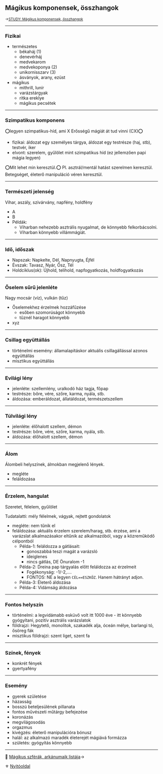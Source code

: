 ## Mágikus komponensek, összhangok

<sub>→[STUDY: Mágikus komponensek, összhangok](https://github.com/kaktusztea/szilankrpg/wiki/STUDY.magikus.komponensek.osszhangok)</sub>

---
### Fizikai

- természetes
  - békaháj (1)
  - denevérháj
  - medvekarom
  - medvekoponya (2)
  - unikornisszarv (3)
  - ásványok, arany, ezüst
 - mágikus
   - mithrill, lunír
   - varázstárgyak
   - ritka ereklye
   - mágikus pecsétek

---
### Szimpatikus komponens

⭕legyen szimpatikus-híd, ami X Erősségű mágiát át tud vinni (CX)⭕

- fizikai: áldozat egy személyes tárgya, áldozat egy testrésze (haj, stb), testvér, iker
- elvont: szerelem, gyűlölet mint szimpatikus híd (ez jellemzően papi mágia legyen)

⭕Mit lehet min keresztül.⭕ Pl. asztrál/mentál hatást szerelmen keresztül. Betegséget, életerő manipuláció véren keresztül.

---
### Természeti jelenség

Vihar, aszály, szivárvány, napfény, holdfény

  - A
  - B
  - Példák:
    - Viharban nehezebb asztrális nyugalmat, de könnyebb felkorbácsolni.
    - Viharban könnyebb villámmágiát.

---
### Idő, időszak
- Napszak: Napkelte, Dél, Napnyugta, Éjfél
- Évszak: Tavasz, Nyár, Ősz, Tél
- Holdciklus(ok): Újhold, telihold, napfogyatkozás, holdfogyatkozás


---
### Őselem sűrű jelenléte

Nagy mocsár (víz), vulkán (tűz)

- Őselemekhez érzelmek hozzáfűzése
  - esőben szomorúságot könnyebb
  - tűznél haragot könnyebb
- xyz


---
### Csillag együttállás

- történelmi esemény: államalapításkor aktuális csillagállással azonos együttállás
- misztikus együttállás

---
### Evilági lény

- jelenléte: szellemlény, uralkodó ház tagja, főpap
- testrésze: bőre, vére, szőre, karma, nyála, stb.
- áldozása: emberáldozat, állatáldozat, természetszellem

---
### Túlvilági lény

- jelenléte: élőhalott szellem, démon
- testrésze: bőre, vére, szőre, karma, nyála, stb.
- áldozása: élőhalott szellem, démon

---
### Álom

Álombeli helyszínek, álmokban megjelenő lények.

- megléte
- feláldozása

---
### Érzelem, hangulat

Szeretet, félelem, gyűlölet

Tudatalatti: mély félelmek, vágyak, rejtett gondolatok

- megléte: nem tűnik el
- feláldozása: aktuális érzelem szerelem/harag, stb. érzése, ami a varázslat alkalmazásakor eltűnik az alkalmazóból, vagy a közreműködő célpontból
  - Példa-1: feláldozza a gátlásait:
    - gonoszabbá teszi magát a varázsló
    - ideiglenes
    - nincs gátlás, DE Önuralom -1
  - Példa-2: Dreina pap tárgyalás előtt feláldozza az érzelmeit
    - Fogékonyság: -1/-2,....
    - FONTOS: NE a legyen `CÉL==ESZKÖZ`. Hanem hátrányt adjon.
  - Példa-3: Életerő áldozása
  - Példa-4: Vidámság áldozása

---
### Fontos helyszín

- történelmi: a legvidámabb esküvő volt itt 1000 éve - itt könnyebb gyógyítani, pozitív asztrális varázslatok
- földrajzi: Hegytető, monolitok, szakadék alja, óceán mélye, barlangi tó, ősöreg fák
- misztikus földrajzi: szent liget, szent fa

---
### Színek, fények

- konkrét fények
- gyertyafény

---
### Esemény

- gyerek születése
- házasság
- bosszú beteljesülének pillanata
- fontos művészeti műtárgy befejezése
- koronázás
- megvilágosodás
- orgazmus
- kivégzés: életerő manipulációra bónusz
- halál: az alkalmazó maradék életerejét mágiává formázza
- születés: gyógyítás könnyebb

---

🔗 [Mágikus szférák, arkánumaik listája](107_magikus_szferak_arkanumok.md)→

⚜️ [Nyitóoldal](start.md#9-m%C3%A1giarendszer)
